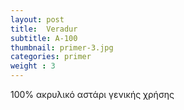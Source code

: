 ```yaml
---
layout: post
title:  Veradur
subtitle: A-100
thumbnail: primer-3.jpg 
categories: primer
weight : 3
---
```


100% ακρυλικό αστάρι γενικής χρήσης